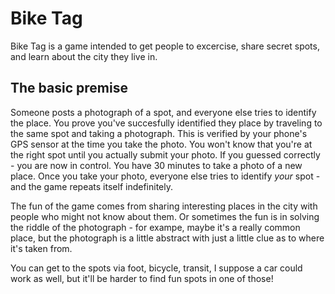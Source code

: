 Bike Tag
========

Bike Tag is a game intended to get people to excercise, share secret spots,
and learn about the city they live in.

The basic premise
-----------------
Someone posts a photograph of a spot, and everyone else tries to identify
the place. You prove you've succesfully identified they place by
traveling to the same spot and taking a photograph. This is verified by
your phone's GPS sensor at the time you take the photo. You won't know
that you're at the right spot until you actually submit your photo. If
you guessed correctly - you are now in control. You have 30 minutes to
take a photo of a new place.  Once you take your photo, everyone else 
tries to identify *your* spot - and the game repeats itself
indefinitely.

The fun of the game comes from sharing interesting places in the city
with people who might not know about them. Or sometimes the fun is in
solving the riddle of the photograph - for exampe, maybe it's a really
common place, but the photograph is a little abstract with just a little
clue as to where it's taken from.

You can get to the spots via foot, bicycle, transit, I suppose a car
could work as well, but it'll be harder to find fun spots in one of
those!

